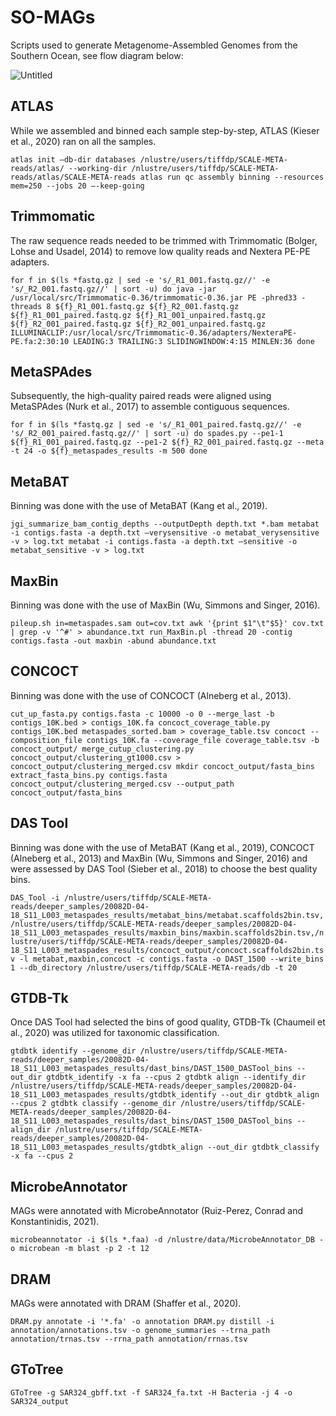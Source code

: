 # SO-MAGs
Scripts used to generate Metagenome-Assembled Genomes from the Southern Ocean, see flow diagram below:

![Untitled](https://user-images.githubusercontent.com/84008482/136346041-0652c7c6-72dc-4a9d-aec3-2c24ee4f41fd.png)

## ATLAS
While we assembled and binned each sample step-by-step, ATLAS (Kieser et al., 2020) ran on all the samples.

`atlas init –db-dir databases /nlustre/users/tiffdp/SCALE-META-reads/atlas/ --working-dir /nlustre/users/tiffdp/SCALE-META-reads/atlas/SCALE-META-reads
atlas run qc assembly binning --resources mem=250 --jobs 20 –-keep-going`

## Trimmomatic
The raw sequence reads needed to be trimmed with Trimmomatic (Bolger, Lohse and Usadel, 2014) to remove low quality reads and Nextera PE-PE adapters.

`for f in $(ls *fastq.gz | sed -e 's/_R1_001.fastq.gz//' -e 's/_R2_001.fastq.gz//' | sort -u)
do java -jar /usr/local/src/Trimmomatic-0.36/trimmomatic-0.36.jar PE -phred33 -threads 8 ${f}_R1_001.fastq.gz ${f}_R2_001.fastq.gz ${f}_R1_001_paired.fastq.gz ${f}_R1_001_unpaired.fastq.gz ${f}_R2_001_paired.fastq.gz ${f}_R2_001_unpaired.fastq.gz ILLUMINACLIP:/usr/local/src/Trimmomatic-0.36/adapters/NexteraPE-PE.fa:2:30:10 LEADING:3 TRAILING:3 SLIDINGWINDOW:4:15 MINLEN:36
done`

## MetaSPAdes
Subsequently, the high-quality paired reads were aligned using MetaSPAdes (Nurk et al., 2017) to assemble contiguous sequences.

`for f in $(ls *fastq.gz | sed -e 's/_R1_001_paired.fastq.gz//' -e 's/_R2_001_paired.fastq.gz//' | sort -u)
do spades.py --pe1-1 ${f}_R1_001_paired.fastq.gz --pe1-2 ${f}_R2_001_paired.fastq.gz --meta -t 24 -o ${f}_metaspades_results -m 500
done`

## MetaBAT
Binning was done with the use of MetaBAT (Kang et al., 2019).

`jgi_summarize_bam_contig_depths --outputDepth depth.txt *.bam
metabat -i contigs.fasta -a depth.txt –verysensitive -o metabat_verysensitive -v > log.txt
metabat -i contigs.fasta -a depth.txt –sensitive -o metabat_sensitive -v > log.txt`

## MaxBin
Binning was done with the use of MaxBin (Wu, Simmons and Singer, 2016).

`pileup.sh in=metaspades.sam out=cov.txt
awk '{print $1"\t"$5}' cov.txt | grep -v '^#' > abundance.txt
run_MaxBin.pl -thread 20 -contig contigs.fasta -out maxbin -abund abundance.txt`

## CONCOCT
Binning was done with the use of CONCOCT (Alneberg et al., 2013).

`cut_up_fasta.py contigs.fasta -c 10000 -o 0 --merge_last -b contigs_10K.bed > contigs_10K.fa
concoct_coverage_table.py contigs_10K.bed metaspades_sorted.bam > coverage_table.tsv
concoct --composition_file contigs_10K.fa --coverage_file coverage_table.tsv -b concoct_output/
merge_cutup_clustering.py concoct_output/clustering_gt1000.csv > concoct_output/clustering_merged.csv
mkdir concoct_output/fasta_bins
extract_fasta_bins.py contigs.fasta concoct_output/clustering_merged.csv --output_path concoct_output/fasta_bins`

## DAS Tool
Binning was done with the use of MetaBAT (Kang et al., 2019), CONCOCT (Alneberg et al., 2013) and MaxBin (Wu, Simmons and Singer, 2016) and were assessed by DAS Tool (Sieber et al., 2018) to choose the best quality bins.

`DAS_Tool -i /nlustre/users/tiffdp/SCALE-META-reads/deeper_samples/20082D-04-18_S11_L003_metaspades_results/metabat_bins/metabat.scaffolds2bin.tsv,/nlustre/users/tiffdp/SCALE-META-reads/deeper_samples/20082D-04-18_S11_L003_metaspades_results/maxbin_bins/maxbin.scaffolds2bin.tsv,/nlustre/users/tiffdp/SCALE-META-reads/deeper_samples/20082D-04-18_S11_L003_metaspades_results/concoct_output/concoct.scaffolds2bin.tsv -l metabat,maxbin,concoct -c contigs.fasta -o DAST_1500 --write_bins 1 --db_directory /nlustre/users/tiffdp/SCALE-META-reads/db -t 20`

## GTDB-Tk
Once DAS Tool had selected the bins of good quality, GTDB-Tk (Chaumeil et al., 2020) was utilized for taxonomic classification.

`gtdbtk identify --genome_dir /nlustre/users/tiffdp/SCALE-META-reads/deeper_samples/20082D-04-18_S11_L003_metaspades_results/dast_bins/DAST_1500_DASTool_bins --out_dir gtdbtk_identify -x fa --cpus 2
gtdbtk align --identify_dir /nlustre/users/tiffdp/SCALE-META-reads/deeper_samples/20082D-04-18_S11_L003_metaspades_results/gtdbtk_identify --out_dir gtdbtk_align --cpus 2
gtdbtk classify --genome_dir /nlustre/users/tiffdp/SCALE-META-reads/deeper_samples/20082D-04-18_S11_L003_metaspades_results/dast_bins/DAST_1500_DASTool_bins --align_dir /nlustre/users/tiffdp/SCALE-META-reads/deeper_samples/20082D-04-18_S11_L003_metaspades_results/gtdbtk_align --out_dir gtdbtk_classify -x fa --cpus 2`

## MicrobeAnnotator
MAGs were annotated with MicrobeAnnotator (Ruiz-Perez, Conrad and Konstantinidis, 2021).

`microbeannotator -i $(ls *.faa) -d /nlustre/data/MicrobeAnnotator_DB -o microbean -m blast -p 2 -t 12`

## DRAM
MAGs were annotated with DRAM (Shaffer et al., 2020).

`DRAM.py annotate -i '*.fa' -o annotation
DRAM.py distill -i annotation/annotations.tsv -o genome_summaries --trna_path annotation/trnas.tsv --rrna_path annotation/rrnas.tsv`

## GToTree

`GToTree -g SAR324_gbff.txt -f SAR324_fa.txt -H Bacteria -j 4 -o SAR324_output`

